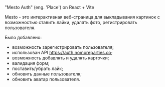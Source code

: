"Mesto Auth" (eng. 'Place') on React + Vite

Mesto - это интерактивная веб-страница для выкладывания картинок с возможностью ставить лайки, удалять фото, регистрировать пользователя.

Было добавлено:

* возможность зарегистрировать пользователя;
* использован API https://auth.nomoreparties.co;
* возможность добавлять и удалять карточки;
* валидация форм;
* поставить/убрать лайк;
* обновить данные пользователя;
* обновить аватар пользователя.
